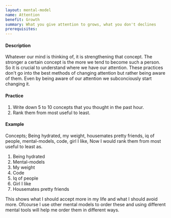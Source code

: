 ```yaml
---
layout: mental-model
name: Attention
benefit: Growth
summary: What you give attention to grows, what you don't declines
prerequisites: 
---
```


#### Description

Whatever our mind is thinking of, it is strengthening that concept. The stronger a certain concept is the more we tend to become such a person. So it is crucial to understand where we have our attention. These practices don't go into the best methods of changing attention but rather being aware of them.
Even by being aware of our attention we subconciously start changing it. 

#### Practice

1. Write down 5 to 10 concepts that you thought in the past hour.
2. Rank them from most useful to least.

#### Example

Concepts; Being hydrated, my weight, housemates pretty friends, iq of people, mental-models, code, girl I like,
Now I would rank them from most useful to least as.

1. Being hydrated
2. Mental-models
3. My weight
4. Code
5. Iq of people
6. Girl I like
7. Housemates pretty friends

This shows what I should accept more in my life and what I should avoid more. Ofcourse I use other mental models to order these and using different mental tools will help me order them in different ways. 

<!-- #### Extra Reads -->